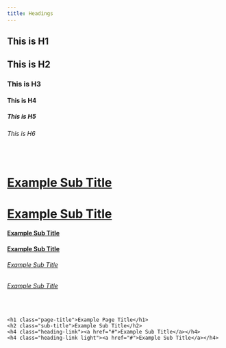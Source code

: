 ```yaml
---
title: Headings
---
```


## This is H1
## This is H2
### This is H3
#### This is H4
##### This is H5
###### This is H6  
<br>
<h1 class="heading-link"><a href="#">Example Sub Title</a></h1>
<h1 class="heading-link light"><a href="#">Example Sub Title</a></h1>
<h4 class="heading-link"><a href="#">Example Sub Title</a></h4>
<h4 class="heading-link light"><a href="#">Example Sub Title</a></h4>
<h6 class="heading-link"><a href="#">Example Sub Title</a></h6>
<h6 class="heading-link light"><a href="#">Example Sub Title</a></h6>
<br>

~~~~
<h1 class="page-title">Example Page Title</h1>
<h2 class="sub-title">Example Sub Title</h2>
<h4 class="heading-link"><a href="#">Example Sub Title</a></h4>
<h4 class="heading-link light"><a href="#">Example Sub Title</a></h4>

~~~~